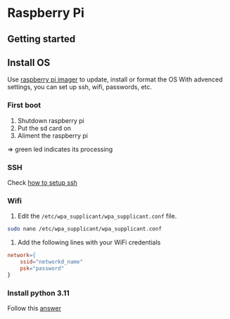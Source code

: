 # Raspberry Pi

## Getting started
## Install OS
Use [raspberry pi imager](https://www.raspberrypi.com/software/) to update, install or format the OS
With advenced settings, you can set up ssh, wifi, passwords, etc.

### First boot
1. Shutdown raspberry pi
2. Put the sd card on
3. Aliment the raspberry pi

$\Rightarrow$ green led indicates its processing

### SSH

Check [how to setup ssh](ssh.md)

### Wifi
1. Edit the `/etc/wpa_supplicant/wpa_supplicant.conf` file.
```bash title=""
sudo nano /etc/wpa_supplicant/wpa_supplicant.conf
```
1. Add the following lines with your WiFi credentials
```makefile title="wpa_supplicant.conf"
network={
    ssid="networkd_name"
    psk="password"
}
```

### Install python 3.11

Follow this [answer](https://stackoverflow.com/a/76942080)
